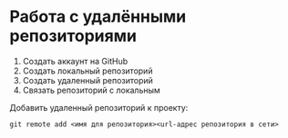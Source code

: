 # Работа с удалёнными репозиториями
1. Создать аккаунт на GitHub
2. Создать локальный репозиторий 
3. Создать удаленный репозиторий
4. Связать репозиторий с локальным

Добавить удаленный репозиторий к проекту:
```
git remote add <имя для репозитория><url-адрес репозитория в сети>
```
